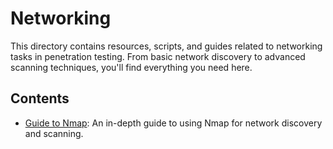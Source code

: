 # Networking

This directory contains resources, scripts, and guides related to networking tasks in penetration testing. From basic network discovery to advanced scanning techniques, you'll find everything you need here.

## Contents

- [Guide to Nmap](link-to-wiki-guide-to-nmap): An in-depth guide to using Nmap for network discovery and scanning.

